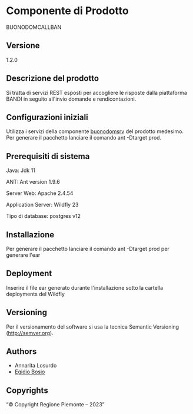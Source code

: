 # Componente di Prodotto

BUONODOMCALLBAN

## Versione

1.2.0

## Descrizione del prodotto

Si tratta di servizi REST esposti per accogliere le risposte dalla piattaforma BANDI in seguito all'invio domande e rendicontazioni.


## Configurazioni iniziali

Utilizza i servizi della componente [buonodomsrv](../buonodomsrv/) del prodotto medesimo.
Per generare il pacchetto lanciare il comando ant -Dtarget prod.

## Prerequisiti di sistema

Java:
Jdk 11

ANT:
Ant version 1.9.6

Server Web:
Apache 2.4.54

Application Server:
Wildfly 23

Tipo di database:
postgres v12

## Installazione

Per generare il pacchetto lanciare il comando ant -Dtarget prod  per generare l'ear

## Deployment

Inserire il file ear generato durante l'installazione sotto la cartella deployments del Wildfly

## Versioning

Per il versionamento del software si usa la tecnica Semantic Versioning (http://semver.org).

## Authors

* Annarita Losurdo
* [Egidio Bosio](https://github.com/egidio-bosio)


## Copyrights

“© Copyright Regione Piemonte – 2023”